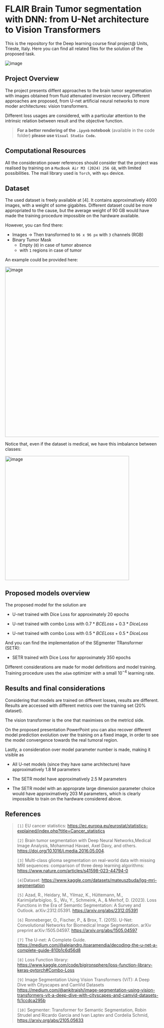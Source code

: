 # FLAIR Brain Tumor segmentation with DNN: from U-Net architecture to Vision Transformers

This is the repository for the Deep learning course final project@ Units, Trieste, Italy. Here you can find all related files for the solution of the proposed task. 

![image](https://github.com/user-attachments/assets/ed135868-d1b4-4233-a0c1-0fa696333677)



## Project Overview

The project presents diffent approaches to the brain tumor segmemation with images obtained from fluid attenuated inversion recovery. 
Different approaches are proposed, from U-net artificial neural networks to more moder architectures: vision transformers. 

Different loss usages are considered, with a particular attention to the intrinsic relation between result and the objective function. 

> **For a better rendering of the `.ipynb` notebook** (available in the code folder) **please use `Visual Studio Code`.**

## Computational Resources

All the consideration power references should consider that the project was realised by training on a `MacBook Air M3 (2024) 256 GB`, with limited possibilities. The mail library used is `Torch`, with `mps` device.

## Dataset

The used dataset is freely available at [4]. It contains approximatively 4000 images, with a weight of some gigabites. Different dataset could be more appropriated to the cause, but the average weight of 90 GB would have made the training procedure impossible on the hardware available. 

However, you can find there:
* Images $\rightarrow$ Then transformed to `96 x 96 px` with `3` channels (RGB)
* Binary Tumor Mask
  * Empty (`0`) in case of tumor absence
  * with `1` regions in case of tumor

An example could be provided here:

<img width="557" alt="image" src="https://github.com/user-attachments/assets/d4df8947-5e70-48eb-b578-79763fb8dc7c" />

Notice that, even if the dataset is medical, we have this imbalance between classes:

<img width="406" alt="image" src="https://github.com/user-attachments/assets/ff3920fe-e99a-4646-82b4-379261f63ffa" />

## Proposed models overview

The proposed model for the solution are 

* U-net trained with Dice Loss for approximately 20 epochs

* U-net trained with combo Loss with $0.7 * BCE Loss + 0.3 * Dice Loss$

* U-net trained with combo Loss with $0.5 * BCE Loss + 0.5 * Dice Loss$

And you can find the implementation of the SEgmenter TRansformer (SETR):

* SETR trained with Dice Loss for approximately 350 epochs

Different considerations are made for model definitions and model training. 
Training procedure uses the `adam` optimizer with a small $10^{-4}$ learning rate.

## Results and final considerations

Considering that models are trained on different losses, results are different. Results are accessed with different metrics over the training set (20% dataset).

The vision transformer is the one that maximixes on the metricd side.

On the proposed presentation PowerPoint you can also recover different model prediction evolution over the training on a fixed image, in order to see the model convergence towards the real tumoral region.

Lastly, a consideration over model parameter number is made, making it visible as

* All U-net models (since they have same architecture) have approximatively 1.8 M parameters

* The SETR model have approximatively 2.5 M parameters

* The SETR model with an approprate large dimension parameter choice would have approximatively 203 M parameters, which is clearly impossible to train on the hardware considered above.



## References

>
> `[1]` EU cancer statistics: https://ec.europa.eu/eurostat/statistics-explained/index.php?title=Cancer_statistics
>
> `[2]` Brain tumor segmentation with Deep Neural Networks,Medical Image Analysis, Mohammad Havaei, Axel Davy, and others. https://doi.org/10.1016/j.media.2016.05.004.
>
> `[3]`  Multi-class glioma segmentation on real-world data with missing MRI sequences: comparison of three deep learning algorithms: https://www.nature.com/articles/s41598-023-44794-0
>
> `[4]`Dataset: https://www.kaggle.com/datasets/mateuszbuda/lgg-mri-segmentation
>
> `[5]` Azad, R., Heidary, M., Yilmaz, K., Hüttemann, M., Karimijafarbigloo, S., Wu, Y., Schmeink, A., & Merhof, D. (2023). Loss Functions in the Era of Semantic Segmentation: A Survey and Outlook. arXiv:2312.05391. https://arxiv.org/abs/2312.05391
>
> `[6]` Ronneberger, O., Fischer, P., & Brox, T. (2015). U-Net: Convolutional Networks for Biomedical Image Segmentation. arXiv preprint arXiv:1505.04597. https://arxiv.org/abs/1505.04597
> 
> `[7]` The U-net: A Complete Guide. https://medium.com/@alejandro.itoaramendia/decoding-the-u-net-a-complete-guide-810b1c6d56d8
>
> `[8]` Loss Function library: https://www.kaggle.com/code/bigironsphere/loss-function-library-keras-pytorch#Combo-Loss
> 
> `[9]` Image Segmentation Using Vision Transformers (ViT): A Deep Dive with Cityscapes and CamVid Datasets https://medium.com/@ankitrajsh/image-segmentation-using-vision-transformers-vit-a-deep-dive-with-cityscapes-and-camvid-datasets-fc1ccdca295b
>
> `[10]` Segmenter: Transformer for Semantic Segmentation, Robin Strudel and Ricardo Garcia and Ivan Laptev and Cordelia Schmid,
https://arxiv.org/abs/2105.05633



